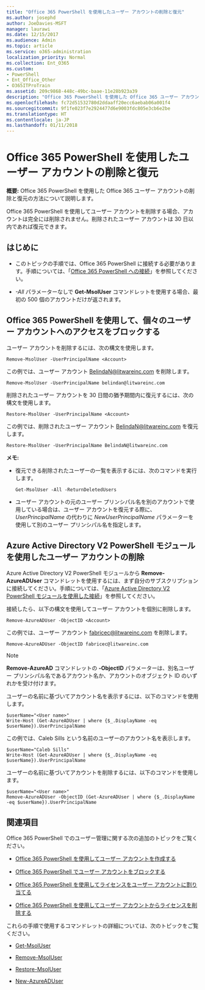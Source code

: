 ```yaml
---
title: "Office 365 PowerShell を使用したユーザー アカウントの削除と復元"
ms.author: josephd
author: JoeDavies-MSFT
manager: laurawi
ms.date: 12/15/2017
ms.audience: Admin
ms.topic: article
ms.service: o365-administration
localization_priority: Normal
ms.collection: Ent_O365
ms.custom:
- PowerShell
- Ent_Office_Other
- O365ITProTrain
ms.assetid: 209c9868-448c-49bc-baae-11e28b923a39
description: "Office 365 PowerShell を使用した Office 365 ユーザー アカウントの削除と復元の方法について説明します。"
ms.openlocfilehash: fc72d51532780d2ddaaff20ecc6aebab06a001f4
ms.sourcegitcommit: 9f1fe023f7e2924477d6e9003fdc805e3cb6e2be
ms.translationtype: HT
ms.contentlocale: ja-JP
ms.lasthandoff: 01/11/2018
---
```

# <a name="delete-and-restore-user-accounts-with-office-365-powershell"></a>Office 365 PowerShell を使用したユーザー アカウントの削除と復元

**概要:** Office 365 PowerShell を使用した Office 365 ユーザー アカウントの削除と復元の方法について説明します。
  
Office 365 PowerShell を使用してユーザー アカウントを削除する場合、アカウントは完全には削除されません。削除されたユーザー アカウントは 30 日以内であれば復元できます。
  
## <a name="before-you-begin"></a>はじめに

- このトピックの手順では、Office 365 PowerShell に接続する必要があります。手順については、「[Office 365 PowerShell への接続](connect-to-office-365-powershell.md)」を参照してください。
    
- _-All_ パラメーターなしで **Get-MsolUser** コマンドレットを使用する場合、最初の 500 個のアカウントだけが返されます。
    
## <a name="use-office-365-powershell-to-block-access-to-individual-user-accounts"></a>Office 365 PowerShell を使用して、個々のユーザー アカウントへのアクセスをブロックする
<a name="ShortVersion"> </a>

ユーザー アカウントを削除するには、次の構文を使用します。
  
```
Remove-MsolUser -UserPrincipalName <Account>
```

この例では、ユーザー アカウント BelindaN@litwareinc.com を削除します。
  
```
Remove-MsolUser -UserPrincipalName belindan@litwareinc.com
```

削除されたユーザー アカウントを 30 日間の猶予期間内に復元するには、次の構文を使用します。
  
```
Restore-MsolUser -UserPrincipalName <Account>
```

この例では、削除されたユーザー アカウント BelindaN@litwareinc.com を復元します。
  
```
Restore-MsolUser -UserPrincipalName BelindaN@litwareinc.com
```

 **メモ:**
  
- 復元できる削除されたユーザーの一覧を表示するには、次のコマンドを実行します。
    
  ```
  Get-MsolUser -All -ReturnDeletedUsers
  ```

- ユーザー アカウントの元のユーザー プリンシパル名を別のアカウントで使用している場合は、ユーザー アカウントを復元する際に、 _UserPrincipalName_ の代わりに _NewUserPrincipalName_ パラメーターを使用して別のユーザー プリンシパル名を指定します。
    
## <a name="use-the-azure-active-directory-v2-powershell-module-to-remove-a-user-account"></a>Azure Active Directory V2 PowerShell モジュールを使用したユーザー アカウントの削除
<a name="ShortVersion"> </a>

Azure Active Directory V2 PowerShell モジュールから **Remove-AzureADUser** コマンドレットを使用するには、まず自分のサブスクリプションに接続してください。手順については、「[Azure Active Directory V2 PowerShell モジュールを使用した接続](https://go.microsoft.com/fwlink/?linkid=842218)」を参照してください。
  
接続したら、以下の構文を使用してユーザー アカウントを個別に削除します。
  
```
Remove-AzureADUser -ObjectID <Account>
```

この例では、ユーザー アカウント fabricec@litwareinc.com を削除します。
  
```
Remove-AzureADUser -ObjectID fabricec@litwareinc.com
```

> [!NOTE]
> **Remove-AzureAD** コマンドレットの **-ObjectID** パラメーターは、別名ユーザー プリンシパル名であるアカウント名か、アカウントのオブジェクト ID のいずれかを受け付けます。
  
ユーザーの名前に基づいてアカウント名を表示するには、以下のコマンドを使用します。
  
```
$userName="<User name>"
Write-Host (Get-AzureADUser | where {$_.DisplayName -eq $userName}).UserPrincipalName
```

この例では、Caleb Sills という名前のユーザーのアカウント名を表示します。
  
```
$userName="Caleb Sills"
Write-Host (Get-AzureADUser | where {$_.DisplayName -eq $userName}).UserPrincipalName
```

ユーザーの名前に基づいてアカウントを削除するには、以下のコマンドを使用します。
  
```
$userName="<User name>"
Remove-AzureADUser -ObjectID (Get-AzureADUser | where {$_.DisplayName -eq $userName}).UserPrincipalName
```

## <a name="see-also"></a>関連項目
<a name="SeeAlso"> </a>

Office 365 PowerShell でのユーザー管理に関する次の追加のトピックをご覧ください。
  
- [Office 365 PowerShell を使用してユーザー アカウントを作成する](create-user-accounts-with-office-365-powershell.md)
    
- [Office 365 PowerShell でユーザー アカウントをブロックする](block-user-accounts-with-office-365-powershell.md)
    
- [Office 365 PowerShell を使用してライセンスをユーザー アカウントに割り当てる](assign-licenses-to-user-accounts-with-office-365-powershell.md)
    
- [Office 365 PowerShell を使用してユーザー アカウントからライセンスを削除する](remove-licenses-from-user-accounts-with-office-365-powershell.md)
    
これらの手順で使用するコマンドレットの詳細については、次のトピックをご覧ください。
  
- [Get-MsolUser](https://go.microsoft.com/fwlink/p/?LinkId=691543)
    
- [Remove-MsolUser](https://go.microsoft.com/fwlink/p/?LinkId=691636)
    
- [Restore-MsolUser](https://go.microsoft.com/fwlink/p/?LinkId=691637)
    
- [New-AzureADUser](https://docs.microsoft.com/powershell/module/azuread/new-azureaduser?view=azureadps-2.0)
    

